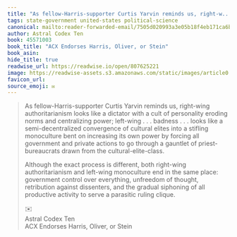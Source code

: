 ```yaml
---
title: "As fellow-Harris-supporter Curtis Yarvin reminds us, right-w..."
tags: state-government united-states political-science
canonical: mailto:reader-forwarded-email/7505d020993a3e05b18f4eb171ca6bf8
author: Astral Codex Ten
book: 45571003
book_title: "ACX Endorses Harris, Oliver, or Stein"
book_asin: 
hide_title: true
readwise_url: https://readwise.io/open/807625221
image: https://readwise-assets.s3.amazonaws.com/static/images/article0.00998d930354.png
favicon_url: 
source_emoji: ✉️
---
```


> As fellow-Harris-supporter Curtis Yarvin reminds us, right-wing authoritarianism looks like a dictator with a cult of personality eroding norms and centralizing power; left-wing . . . badness . . . looks like a semi-decentralized convergence of cultural elites into a stifling monoculture bent on increasing its own power by forcing all government and private actions to go through a gauntlet of priest-bureaucrats drawn from the cultural-elite-class.
> 
> Although the exact process is different, both right-wing authoritarianism and left-wing monoculture end in the same place: government control over everything, unfreedom of thought, retribution against dissenters, and the gradual siphoning of all productive activity to serve a parasitic ruling clique.
> <div class="quoteback-footer"><div class="quoteback-avatar"><span class="mini-emoji"> ✉️</span></div><div class="quoteback-metadata"><div class="metadata-inner"><span style="display:none">FROM:</span><div aria-label="Astral Codex Ten" class="quoteback-author"> Astral Codex Ten</div><div aria-label="ACX Endorses Harris, Oliver, or Stein" class="quoteback-title"> ACX Endorses Harris, Oliver, or Stein</div></div></div></div>